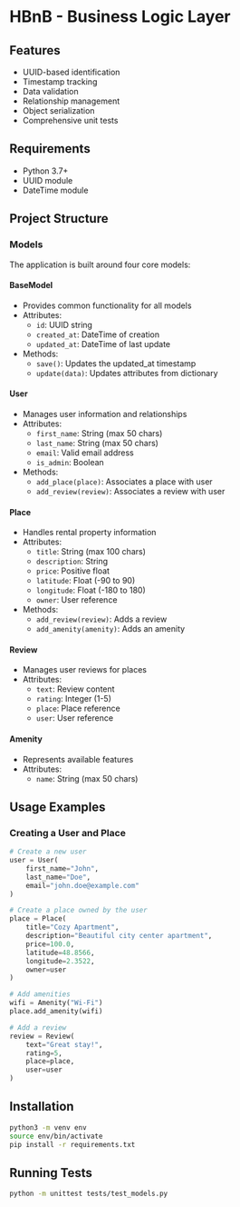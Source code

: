 # HBnB - Business Logic Layer

## Features
- UUID-based identification
- Timestamp tracking
- Data validation
- Relationship management
- Object serialization
- Comprehensive unit tests

## Requirements
- Python 3.7+
- UUID module
- DateTime module

## Project Structure

### Models
The application is built around four core models:

#### BaseModel
- Provides common functionality for all models
- Attributes:
  - `id`: UUID string
  - `created_at`: DateTime of creation
  - `updated_at`: DateTime of last update
- Methods:
  - `save()`: Updates the updated_at timestamp
  - `update(data)`: Updates attributes from dictionary

#### User
- Manages user information and relationships
- Attributes:
  - `first_name`: String (max 50 chars)
  - `last_name`: String (max 50 chars)
  - `email`: Valid email address
  - `is_admin`: Boolean
- Methods:
  - `add_place(place)`: Associates a place with user
  - `add_review(review)`: Associates a review with user

#### Place
- Handles rental property information
- Attributes:
  - `title`: String (max 100 chars)
  - `description`: String
  - `price`: Positive float
  - `latitude`: Float (-90 to 90)
  - `longitude`: Float (-180 to 180)
  - `owner`: User reference
- Methods:
  - `add_review(review)`: Adds a review
  - `add_amenity(amenity)`: Adds an amenity

#### Review
- Manages user reviews for places
- Attributes:
  - `text`: Review content
  - `rating`: Integer (1-5)
  - `place`: Place reference
  - `user`: User reference

#### Amenity
- Represents available features
- Attributes:
  - `name`: String (max 50 chars)

## Usage Examples

### Creating a User and Place
```python
# Create a new user
user = User(
    first_name="John",
    last_name="Doe",
    email="john.doe@example.com"
)

# Create a place owned by the user
place = Place(
    title="Cozy Apartment",
    description="Beautiful city center apartment",
    price=100.0,
    latitude=48.8566,
    longitude=2.3522,
    owner=user
)

# Add amenities
wifi = Amenity("Wi-Fi")
place.add_amenity(wifi)

# Add a review
review = Review(
    text="Great stay!",
    rating=5,
    place=place,
    user=user
)
```

## Installation
```bash
python3 -m venv env
source env/bin/activate
pip install -r requirements.txt
```

## Running Tests
```bash
python -m unittest tests/test_models.py
```


